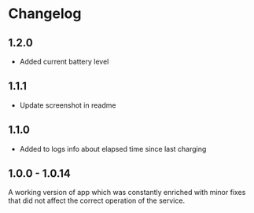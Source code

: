 # Changelog

## 1.2.0

- Added current battery level

## 1.1.1

- Update screenshot in readme

## 1.1.0

- Added to logs info about elapsed time since last charging

## 1.0.0 - 1.0.14

A working version of app which was constantly enriched with minor fixes that did not affect the correct operation of the service.
